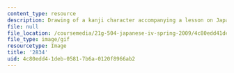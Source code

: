 ```yaml
---
content_type: resource
description: Drawing of a kanji character accompanying a lesson on Japanese.
file: null
file_location: /coursemedia/21g-504-japanese-iv-spring-2009/4c80edd41deb05817b6a0120f8966ab2_2834.gif
file_type: image/gif
resourcetype: Image
title: '2834'
uid: 4c80edd4-1deb-0581-7b6a-0120f8966ab2
---
```

